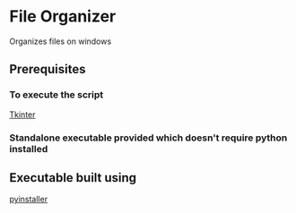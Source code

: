 # File Organizer

Organizes files on windows

## Prerequisites

### To execute the script

[Tkinter](https://wiki.python.org/moin/TkInter)

### Standalone executable provided which doesn't require python installed

## Executable built using

[pyinstaller](http://www.pyinstaller.org)
